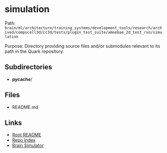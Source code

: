 # simulation

Path: `brain/ml/architecture/training_systems/development_tools/research/archived/compucell3d/cc3d/tests/plugin_test_suite/amoebae_2d_test_run/simulation`

Purpose: Directory providing source files and/or submodules relevant to its path in the Quark repository.

## Subdirectories
- __pycache__/

## Files
- README.md

## Links
- [Root README](../../../../../../../../../../../../README.md)
- [Repo Index](../../../../../../../../../../../../repo_index.json)
- [Brain Simulator](../../../../../../../../../../../../brain/architecture/brain_simulator.py)

